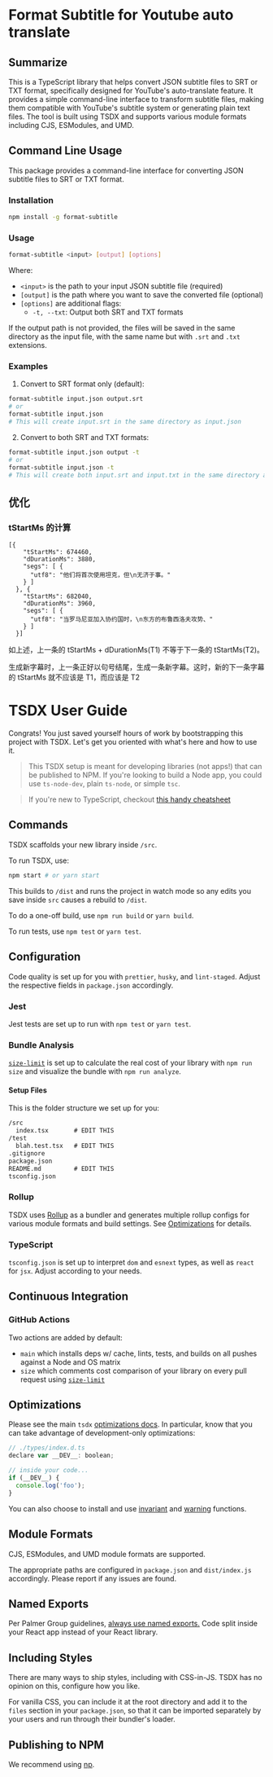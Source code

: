 # Format Subtitle for Youtube auto translate

## Summarize

This is a TypeScript library that helps convert JSON subtitle files to SRT or TXT format, specifically designed for YouTube's auto-translate feature. It provides a simple command-line interface to transform subtitle files, making them compatible with YouTube's subtitle system or generating plain text files. The tool is built using TSDX and supports various module formats including CJS, ESModules, and UMD.

## Command Line Usage

This package provides a command-line interface for converting JSON subtitle files to SRT or TXT format.

### Installation

```bash
npm install -g format-subtitle
```

### Usage

```bash
format-subtitle <input> [output] [options]
```

Where:
- `<input>` is the path to your input JSON subtitle file (required)
- `[output]` is the path where you want to save the converted file (optional)
- `[options]` are additional flags:
  - `-t, --txt`: Output both SRT and TXT formats

If the output path is not provided, the files will be saved in the same directory as the input file, with the same name but with `.srt` and `.txt` extensions.

### Examples

1. Convert to SRT format only (default):
```bash
format-subtitle input.json output.srt
# or
format-subtitle input.json
# This will create input.srt in the same directory as input.json
```

2. Convert to both SRT and TXT formats:
```bash
format-subtitle input.json output -t
# or
format-subtitle input.json -t
# This will create both input.srt and input.txt in the same directory as input.json
```

## 优化

### tStartMs 的计算

```
[{
    "tStartMs": 674460,
    "dDurationMs": 3880,
    "segs": [ {
      "utf8": "他们将首次使用坦克，但\n无济于事。"
    } ]
  }, {
    "tStartMs": 682040,
    "dDurationMs": 3960,
    "segs": [ {
      "utf8": "当罗马尼亚加入协约国时，\n东方的布鲁西洛夫攻势、"
    } ]
  }] 
```
如上述，上一条的 tStartMs + dDurationMs(T1) 不等于下一条的 tStartMs(T2)。

生成新字幕时，上一条正好以句号结尾，生成一条新字幕。这时，新的下一条字幕的 tStartMs 就不应该是 T1，而应该是 T2

# TSDX User Guide

Congrats! You just saved yourself hours of work by bootstrapping this project with TSDX. Let's get you oriented with what's here and how to use it.

> This TSDX setup is meant for developing libraries (not apps!) that can be published to NPM. If you're looking to build a Node app, you could use `ts-node-dev`, plain `ts-node`, or simple `tsc`.

> If you're new to TypeScript, checkout [this handy cheatsheet](https://devhints.io/typescript)

## Commands

TSDX scaffolds your new library inside `/src`.

To run TSDX, use:

```bash
npm start # or yarn start
```

This builds to `/dist` and runs the project in watch mode so any edits you save inside `src` causes a rebuild to `/dist`.

To do a one-off build, use `npm run build` or `yarn build`.

To run tests, use `npm test` or `yarn test`.

## Configuration

Code quality is set up for you with `prettier`, `husky`, and `lint-staged`. Adjust the respective fields in `package.json` accordingly.

### Jest

Jest tests are set up to run with `npm test` or `yarn test`.

### Bundle Analysis

[`size-limit`](https://github.com/ai/size-limit) is set up to calculate the real cost of your library with `npm run size` and visualize the bundle with `npm run analyze`.

#### Setup Files

This is the folder structure we set up for you:

```txt
/src
  index.tsx       # EDIT THIS
/test
  blah.test.tsx   # EDIT THIS
.gitignore
package.json
README.md         # EDIT THIS
tsconfig.json
```

### Rollup

TSDX uses [Rollup](https://rollupjs.org) as a bundler and generates multiple rollup configs for various module formats and build settings. See [Optimizations](#optimizations) for details.

### TypeScript

`tsconfig.json` is set up to interpret `dom` and `esnext` types, as well as `react` for `jsx`. Adjust according to your needs.

## Continuous Integration

### GitHub Actions

Two actions are added by default:

- `main` which installs deps w/ cache, lints, tests, and builds on all pushes against a Node and OS matrix
- `size` which comments cost comparison of your library on every pull request using [`size-limit`](https://github.com/ai/size-limit)

## Optimizations

Please see the main `tsdx` [optimizations docs](https://github.com/palmerhq/tsdx#optimizations). In particular, know that you can take advantage of development-only optimizations:

```js
// ./types/index.d.ts
declare var __DEV__: boolean;

// inside your code...
if (__DEV__) {
  console.log('foo');
}
```

You can also choose to install and use [invariant](https://github.com/palmerhq/tsdx#invariant) and [warning](https://github.com/palmerhq/tsdx#warning) functions.

## Module Formats

CJS, ESModules, and UMD module formats are supported.

The appropriate paths are configured in `package.json` and `dist/index.js` accordingly. Please report if any issues are found.

## Named Exports

Per Palmer Group guidelines, [always use named exports.](https://github.com/palmerhq/typescript#exports) Code split inside your React app instead of your React library.

## Including Styles

There are many ways to ship styles, including with CSS-in-JS. TSDX has no opinion on this, configure how you like.

For vanilla CSS, you can include it at the root directory and add it to the `files` section in your `package.json`, so that it can be imported separately by your users and run through their bundler's loader.

## Publishing to NPM

We recommend using [np](https://github.com/sindresorhus/np).